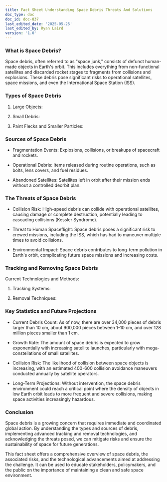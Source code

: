 ```yaml
---
title: Fact Sheet Understanding Space Debris Threats And Solutions
doc_type: doc
doc_id: doc-837
last_edited_date: '2025-05-25'
last_edited_by: Ryan Laird
version: '1.0'
---
```


### What is Space Debris?

Space debris, often referred to as "space junk," consists of defunct human-made objects in Earth's orbit. This includes everything from non-functional satellites and discarded rocket stages to fragments from collisions and explosions. These debris pose significant risks to operational satellites, space missions, and even the International Space Station (ISS).

### Types of Space Debris

1. Large Objects:

1. Small Debris:

1. Paint Flecks and Smaller Particles:

### Sources of Space Debris

- Fragmentation Events: Explosions, collisions, or breakups of spacecraft and rockets.

- Operational Debris: Items released during routine operations, such as bolts, lens covers, and fuel residues.

- Abandoned Satellites: Satellites left in orbit after their mission ends without a controlled deorbit plan.

### The Threats of Space Debris

- Collision Risk: High-speed debris can collide with operational satellites, causing damage or complete destruction, potentially leading to cascading collisions (Kessler Syndrome).

- Threat to Human Spaceflight: Space debris poses a significant risk to crewed missions, including the ISS, which has had to maneuver multiple times to avoid collisions.

- Environmental Impact: Space debris contributes to long-term pollution in Earth's orbit, complicating future space missions and increasing costs.

### Tracking and Removing Space Debris

Current Technologies and Methods:

1. Tracking Systems:

1. Removal Techniques:

### Key Statistics and Future Projections

- Current Debris Count: As of now, there are over 34,000 pieces of debris larger than 10 cm, about 900,000 pieces between 1-10 cm, and over 128 million pieces smaller than 1 cm.

- Growth Rate: The amount of space debris is expected to grow exponentially with increasing satellite launches, particularly with mega-constellations of small satellites.

- Collision Risk: The likelihood of collision between space objects is increasing, with an estimated 400-600 collision avoidance maneuvers conducted annually by satellite operators.

- Long-Term Projections: Without intervention, the space debris environment could reach a critical point where the density of objects in low Earth orbit leads to more frequent and severe collisions, making space activities increasingly hazardous.

### Conclusion

Space debris is a growing concern that requires immediate and coordinated global action. By understanding the types and sources of debris, implementing advanced tracking and removal technologies, and acknowledging the threats posed, we can mitigate risks and ensure the sustainability of space for future generations.

<!-- Unsupported block type: divider -->

This fact sheet offers a comprehensive overview of space debris, the associated risks, and the technological advancements aimed at addressing the challenge. It can be used to educate stakeholders, policymakers, and the public on the importance of maintaining a clean and safe space environment.
